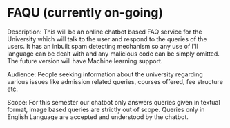 # FAQU (currently on-going)
Description: This will be an online chatbot based FAQ service for the University which will talk to the user and respond to the queries of the users. It has an inbuilt spam detecting mechanism so any use of I'll language can be dealt with and any malicious code can be simply omitted. The future version will have Machine learning support.

Audience: People seeking information about the university regarding various issues like admission related queries, courses offered, fee structure etc.

Scope: For this semester our chatbot only answers queries given in  textual format, image based queries are strictly out of scope.
Queries only in English Language are accepted and understood by the chatbot. 

